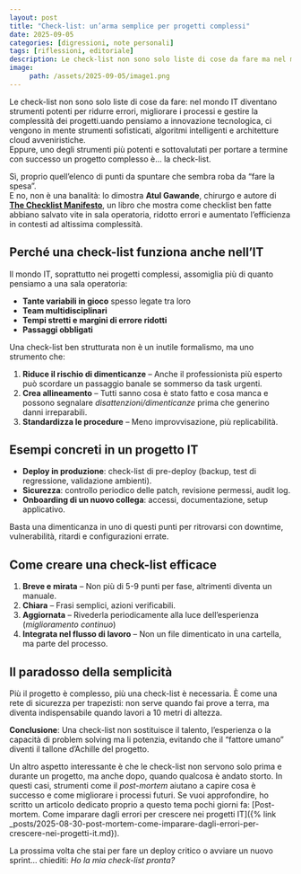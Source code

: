 ```yaml
---
layout: post
title: "Check-list: un’arma semplice per progetti complessi"
date: 2025-09-05
categories: [digressioni, note personali]
tags: [riflessioni, editoriale]
description: Le check-list non sono solo liste di cose da fare ma nel mondo IT diventano strumenti potenti per ridurre errori, migliorare i processi e gestire la complessità dei progetti.
image:
     path: /assets/2025-09-05/image1.png
---
```


Le check-list non sono solo liste di cose da fare: nel mondo IT diventano strumenti potenti per ridurre errori, migliorare i processi e gestire la complessità dei progetti.uando pensiamo a innovazione tecnologica, ci vengono in mente strumenti sofisticati, algoritmi intelligenti e architetture cloud avveniristiche.  
Eppure, uno degli strumenti più potenti e sottovalutati per portare a termine con successo un progetto complesso è… la check-list.

Sì, proprio quell’elenco di punti da spuntare che sembra roba da “fare la spesa”.  
E no, non è una banalità: lo dimostra **Atul Gawande**, chirurgo e autore di [**The Checklist Manifesto**](https://amzn.to/4mGthxz), un libro che mostra come checklist ben fatte abbiano salvato vite in sala operatoria, ridotto errori e aumentato l’efficienza in contesti ad altissima complessità.

## Perché una check-list funziona anche nell’IT

Il mondo IT, soprattutto nei progetti complessi, assomiglia più di quanto pensiamo a una sala operatoria:  

- **Tante variabili in gioco** spesso legate tra loro
- **Team multidisciplinari**
- **Tempi stretti e margini di errore ridotti**
- **Passaggi obbligati**

Una check-list ben strutturata non è un inutile formalismo, ma uno strumento che:

1. **Riduce il rischio di dimenticanze** – Anche il professionista più esperto può scordare un passaggio banale se sommerso da task urgenti.
2. **Crea allineamento** – Tutti sanno cosa è stato fatto e cosa manca e possono segnalare *disattenzioni/dimenticanze* prima che generino danni irreparabili. 
3. **Standardizza le procedure** – Meno improvvisazione, più replicabilità. 

## Esempi concreti in un progetto IT

- **Deploy in produzione**: check-list di pre-deploy (backup, test di regressione, validazione ambienti).
- **Sicurezza**: controllo periodico delle patch, revisione permessi, audit log.
- **Onboarding di un nuovo collega**: accessi, documentazione, setup applicativo.

Basta una dimenticanza in uno di questi punti per ritrovarsi con downtime, vulnerabilità, ritardi e configurazioni errate.

## Come creare una check-list efficace

1. **Breve e mirata** – Non più di 5-9 punti per fase, altrimenti diventa un manuale.
2. **Chiara** – Frasi semplici, azioni verificabili.
3. **Aggiornata** – Rivederla periodicamente alla luce dell’esperienza (*miglioramento continuo*)
4. **Integrata nel flusso di lavoro** – Non un file dimenticato in una cartella, ma parte del processo.

## Il paradosso della semplicità

Più il progetto è complesso, più una check-list è necessaria.  È come una rete di sicurezza per trapezisti: non serve quando fai prove a terra, ma diventa indispensabile quando lavori a 10 metri di altezza. 

**Conclusione**: Una check-list non sostituisce il talento, l’esperienza o la capacità di problem solving ma li potenzia, evitando che il “fattore umano” diventi il tallone d’Achille del progetto.

Un altro aspetto interessante è che le check-list non servono solo prima e durante un progetto, ma anche dopo, quando qualcosa è andato storto. In questi casi, strumenti come il *post-mortem* aiutano a capire cosa è successo e come migliorare i processi futuri. Se vuoi approfondire, ho scritto un articolo dedicato proprio a questo tema pochi giorni fa: [Post-mortem. Come imparare dagli errori per crescere nei progetti IT]({% link _posts/2025-08-30-post-mortem-come-imparare-dagli-errori-per-crescere-nei-progetti-it.md}).

La prossima volta che stai per fare un deploy critico o avviare un nuovo sprint… chiediti: *Ho la mia check-list pronta?*
